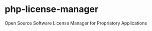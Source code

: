 php-license-manager
===================

Open Source Software License Manager for Propriatory Applications